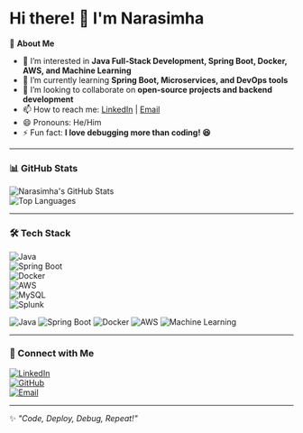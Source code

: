 # Hi there! 👋 I'm Narasimha  

🚀 **About Me**  
- 👀 I’m interested in **Java Full-Stack Development, Spring Boot, Docker, AWS, and Machine Learning**  
- 🌱 I’m currently learning **Spring Boot, Microservices, and DevOps tools**  
- 💞️ I’m looking to collaborate on **open-source projects and backend development**  
- 📫 How to reach me: [LinkedIn](your-linkedin-url) | [Email](mailto:your-email@example.com)  
- 😄 Pronouns: He/Him  
- ⚡ Fun fact: **I love debugging more than coding! 😆**  

---

### 📊 GitHub Stats  

![Narasimha's GitHub Stats](https://github-readme-stats.vercel.app/api?username=Narasimha142&show_icons=true&theme=radical)  
![Top Languages](https://github-readme-stats.vercel.app/api/top-langs/?username=Narasimha142&layout=compact&theme=radical)  

---

### 🛠 Tech Stack  

![Java](https://img.shields.io/badge/Java-ED8B00?style=for-the-badge&logo=java&logoColor=white)  
![Spring Boot](https://img.shields.io/badge/Spring%20Boot-6DB33F?style=for-the-badge&logo=spring-boot&logoColor=white)  
![Docker](https://img.shields.io/badge/Docker-2496ED?style=for-the-badge&logo=docker&logoColor=white)  
![AWS](https://img.shields.io/badge/AWS-FF9900?style=for-the-badge&logo=amazon-aws&logoColor=white)  
![MySQL](https://img.shields.io/badge/MySQL-4479A1?style=for-the-badge&logo=mysql&logoColor=white)  
![Splunk](https://img.shields.io/badge/Splunk-000000?style=for-the-badge&logo=splunk&logoColor=white)  

<!-- Badges for Tech Stack using Shields.io and Simple Icons -->
![Java](https://img.shields.io/badge/Java-007396?style=for-the-badge&logo=java&logoColor=white)
![Spring Boot](https://img.shields.io/badge/Spring%20Boot-6DB33F?style=for-the-badge&logo=spring-boot&logoColor=white)
![Docker](https://img.shields.io/badge/Docker-2496ED?style=for-the-badge&logo=docker&logoColor=white)
![AWS](https://img.shields.io/badge/AWS-232F3E?style=for-the-badge&logo=amazon-aws&logoColor=white)
![Machine Learning](https://img.shields.io/badge/Machine%20Learning-FF6F00?style=for-the-badge&logo=python&logoColor=white)

---

### 🔗 Connect with Me  

[![LinkedIn](https://img.shields.io/badge/LinkedIn-0A66C2?style=for-the-badge&logo=linkedin&logoColor=white)](your-linkedin-url)  
[![GitHub](https://img.shields.io/badge/GitHub-100000?style=for-the-badge&logo=github&logoColor=white)](https://github.com/Narasimha142)  
[![Email](https://img.shields.io/badge/Email-D14836?style=for-the-badge&logo=gmail&logoColor=white)](mailto:your-email@example.com)  

---

✨ _"Code, Deploy, Debug, Repeat!"_  

